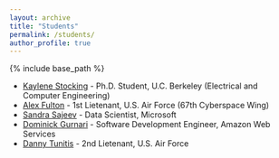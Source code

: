 ```yaml
---
layout: archive
title: "Students"
permalink: /students/
author_profile: true
---
```


{% include base_path %}

* [Kaylene Stocking](https://www.linkedin.com/in/kstocking/) - Ph.D. Student, U.C. Berkeley (Electrical and Computer Engineering)
* [Alex Fulton](https://www.linkedin.com/in/alex-fulton/) - 1st Lietenant, U.S. Air Force (67th Cyberspace Wing)
* [Sandra Sajeev](https://www.linkedin.com/in/sandra-s-59a08298/) - Data Scientist, Microsoft
* [Dominick Gurnari](https://www.linkedin.com/in/dominick-gurnari/) - Software Development Engineer, Amazon Web Services
* [Danny Tunitis](https://www.linkedin.com/in/daniel-tunitis/) - 2nd Lietenant, U.S. Air Force
